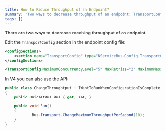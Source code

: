 ```yaml
---
title: How to Reduce Throughput of an Endpoint?
summary: 'Two ways to decrease throughput of an endpoint: TransportConfig in endpoint config or program the API.'
tags: []
---
```


There are two ways to decrease receiving throughput of an endpoint.

Edit the `TransportConfig` section in the endpoint config file:


```XML
<configSections>
    <section name="TransportConfig" type="NServiceBus.Config.TransportConfig, NServiceBus.Core"/>
</configSections>

<TransportConfig MaximumConcurrencyLevel="5" MaxRetries="2" MaximumMessageThroughputPerSecond="10"/>
```

In V4 you can also use the API:​

<!-- import ChangeThroughputV4 -->

```C#
public class ChangeThroughtput : IWantToRunWhenConfigurationIsComplete
{
    public UnicastBus Bus { get; set; }

    public void Run()
    {
            Bus.Transport.ChangeMaximumThroughputPerSecond(10);
    }
}
```




